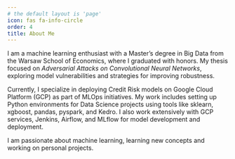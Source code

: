 ```yaml
---
# the default layout is 'page'
icon: fas fa-info-circle
order: 4
title: About Me
---
```



I am a machine learning enthusiast with a Master’s degree in Big Data from the Warsaw School of Economics, where I graduated with honors. My thesis focused on *Adversarial Attacks on Convolutional Neural Networks*, exploring model vulnerabilities and strategies for improving robustness.

Currently, I specialize in deploying Credit Risk models on Google Cloud Platform (GCP) as part of MLOps initiatives. My work includes setting up Python environments for Data Science projects using tools like sklearn, xgboost, pandas, pyspark, and Kedro. I also work extensively with GCP services, Jenkins, Airflow, and MLflow for model development and deployment.

I am passionate about machine learning, learning new concepts and working on personal projects.
